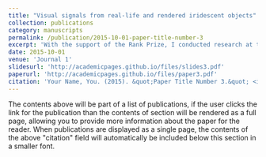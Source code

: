```yaml
---
title: "Visual signals from real-life and rendered iridescent objects"
collection: publications
category: manuscripts
permalink: /publication/2015-10-01-paper-title-number-3
excerpt: 'With the support of the Rank Prize, I conducted research at the Oxford Perception Lab under Dr. Hannah Smithson and DPhil candidate Shiwen Li......'
date: 2015-10-01
venue: 'Journal 1'
slidesurl: 'http://academicpages.github.io/files/slides3.pdf'
paperurl: 'http://academicpages.github.io/files/paper3.pdf'
citation: 'Your Name, You. (2015). &quot;Paper Title Number 3.&quot; <i>Journal 1</i>. 1(3).'
---
```


The contents above will be part of a list of publications, if the user clicks the link for the publication than the contents of section will be rendered as a full page, allowing you to provide more information about the paper for the reader. When publications are displayed as a single page, the contents of the above "citation" field will automatically be included below this section in a smaller font.
